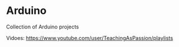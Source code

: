 # Arduino
Collection of Arduino projects

Vidoes:
https://www.youtube.com/user/TeachingAsPassion/playlists
